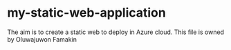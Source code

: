 # my-static-web-application
The aim is to create a static web to deploy in Azure cloud. This file is owned by Oluwajuwon Famakin
